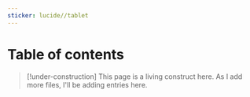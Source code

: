 ```yaml
---
sticker: lucide//tablet
---
```

# Table of contents
> [!under-construction]
  > This page is a living construct here. As I add more files, I'll be adding entries here.
